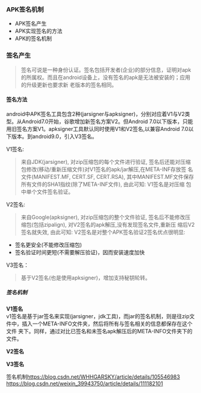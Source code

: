 ### APK签名机制

* APK签名产生
* APK实现签名的方法
* APK的签名机制

### 签名产生
> 签名可说是一种身份认证。签名包括开发者(企业)的部分信息，证明对apk的所属权。而且在android设备上，没有签名的apk是无法被安装的；应用的升级更新也要求新
> 老版本的签名相同。


#### 签名方法
android中APK签名工具包含2种(jarsigner与apksigner)，分别对应着V1与V2类型。从Android7.0开始，谷歌增加新签名方案V2。但Android 7.0以下版本，只能
用旧签名方案V1。apksigner工具默认同时使用V1和V2签名,以兼容Android 7.0以下版本。到android9.0，引入V3签名。  

V1签名:
> 来自JDK(jarsigner), 对zip压缩包的每个文件进行验证, 签名后还能对压缩包修改(移动/重新压缩文件)对V1签名的apk/jar解压,在META-INF存放签
> 名文件(MANIFEST.MF, CERT.SF, CERT.RSA), 其中MANIFEST.MF文件保存所有文件的SHA1指纹(除了META-INF文件), 由此可知: V1签名是对压缩
> 包中单个文件签名验证。

V2签名:
> 来自Google(apksigner), 对zip压缩包的整个文件验证, 签名后不能修改压缩包(包括zipalign), 对V2签名的apk解压,没有发现签名文件,重新压
缩后V2签名就失效, 由此可知: V2签名是对整个APK签名验证2签名优点很明显:
* 签名更安全(不能修改压缩包)
* 签名验证时间更短(不需要解压验证)，因而安装速度加快

V3签名：
> 基于V2签名(也是使用apksigner)，增加支持秘钥轮转。


##### 签名机制
> 

**V1签名**  
v1签名是基于jar签名来实现(jarsigner，jdk工具)，而jar的签名机制，则是往zip文件中，插入一个META-INFO文件夹，然后将所有与签名相关的信息都保存在这个文件
夹下。同样，通过对比已签名和未签名apk解压后的META-INFO文件夹下的文件。


**V2签名**  


**V3签名**  


签名机制<https://blog.csdn.net/WHHGARSKY/article/details/105546983> 
<https://blog.csdn.net/weixin_39943750/article/details/111182101>